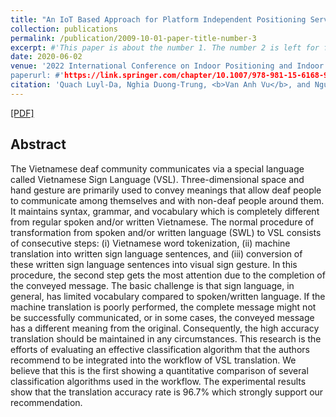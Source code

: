 ```yaml
---
title: "An IoT Based Approach for Platform Independent Positioning Service"
collection: publications
permalink: /publication/2009-10-01-paper-title-number-3
excerpt: #'This paper is about the number 1. The number 2 is left for future work.'
date: 2020-06-02
venue: '2022 International Conference on Indoor Positioning and Indoor Navigation (IPIN), 5 - 7 Sep. 2022, Beijing, China
paperurl: #'https://link.springer.com/chapter/10.1007/978-981-15-6168-9_12'
citation: 'Quach Luyl-Da, Nghia Duong-Trung, <b>Van Anh Vu</b>, and Nguyen Chi-Ngon, <i>2019 International Conference of the Pacific Association for Computational Linguistics</i> <b>PACLING 2019</b>.'
---
```

[[PDF]](http://vanbk.github.io/files/paper2.pdf)

## Abstract
The Vietnamese deaf community communicates via a special language called Vietnamese Sign Language (VSL). Three-dimensional space and hand gesture are primarily used to convey meanings that allow deaf people to communicate among themselves and with non-deaf people around them. It maintains syntax, grammar, and vocabulary which is completely different from regular spoken and/or written Vietnamese. The normal procedure of transformation from spoken and/or written language (SWL) to VSL consists of consecutive steps: (i) Vietnamese word tokenization, (ii) machine translation into written sign language sentences, and (iii) conversion of these written sign language sentences into visual sign gesture. In this procedure, the second step gets the most attention due to the completion of the conveyed message. The basic challenge is that sign language, in general, has limited vocabulary compared to spoken/written language. If the machine translation is poorly performed, the complete message might not be successfully communicated, or in some cases, the conveyed message has a different meaning from the original. Consequently, the high accuracy translation should be maintained in any circumstances. This research is the efforts of evaluating an effective classification algorithm that the authors recommend to be integrated into the workflow of VSL translation. We believe that this is the first showing a quantitative comparison of several classification algorithms used in the workflow. The experimental results show that the translation accuracy rate is 96.7% which strongly support our recommendation.
